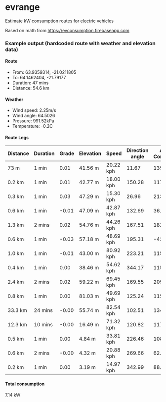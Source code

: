 # evrange
Estimate kW consumption routes for electric vehicles

Based on math from https://evconsumption.firebaseapp.com

### Example output (hardcoded route with weather and elevation data)

#### Route
- From: 63.9359314, -21.0211805
- To: 64.1462404, -21.79177
- Duration: 47 mins
- Distance: 54.6 km

#### Weather
- Wind speed: 2.25m/s
- Wind angle: 64.5026
- Pressure: 991.52kPa
- Temperature: -0.2C


#### Route Legs

| Distance | Duration | Grade | Elevation | Speed     | Direction angle | Average Consumption | Leg Consumption |
| -------- | -------- | ----- | --------- | --------- | --------------- | ------------------- | --------------- |
| 73 m     | 1 min    | 0.01  | 41.56 m   | 20.22 kph | 11.67           | 135.00 W            | 9.86 W          |
| 0.2 km   | 1 min    | 0.01  | 42.77 m   | 18.00 kph | 150.28          | 117.85 W            | 22.39 W         |
| 0.3 km   | 1 min    | 0.03  | 47.29 m   | 15.30 kph | 26.96           | 213.70 W            | 54.49 W         |
| 0.6 km   | 1 min    | -0.01 | 47.09 m   | 42.87 kph | 132.69          | 36.59 W             | 23.53 W         |
| 1.3 km   | 2 mins   | 0.02  | 54.76 m   | 44.26 kph | 167.51          | 182.20 W            | 235.22 W        |
| 0.6 km   | 1 min    | -0.03 | 57.18 m   | 48.69 kph | 195.31          | -42.41 W            | -24.09 W        |
| 1.0 km   | 1 min    | -0.01 | 43.00 m   | 80.92 kph | 223.21          | 115.14 W            | 113.88 W        |
| 0.4 km   | 1 min    | 0.00  | 38.46 m   | 54.62 kph | 344.17          | 115.86 W            | 50.98 W         |
| 2.4 km   | 2 mins   | 0.02  | 59.22 m   | 69.45 kph | 169.55          | 209.22 W            | 512.59 W        |
| 0.8 km   | 1 min    | 0.00  | 81.03 m   | 49.69 kph | 125.24          | 115.58 W            | 97.31 W         |
| 33.3 km  | 24 mins  | -0.00 | 55.74 m   | 82.54 kph | 102.51          | 134.90 W            | 4497.27 W       |
| 12.3 km  | 10 mins  | -0.00 | 16.49 m   | 71.32 kph | 120.82          | 117.17 W            | 1439.25 W       |
| 0.5 km   | 1 min    | 0.00  | 4.84 m    | 33.81 kph | 226.46          | 108.40 W            | 57.02 W         |
| 0.6 km   | 2 mins   | -0.00 | 4.32 m    | 20.88 kph | 269.66          | 62.69 W             | 34.54 W         |
| 0.2 km   | 1 min    | 0.00  | 3.19 m    | 14.97 kph | 342.99          | 88.58 W             | 16.21 W         |

#### Total consumption
7.14 kW
